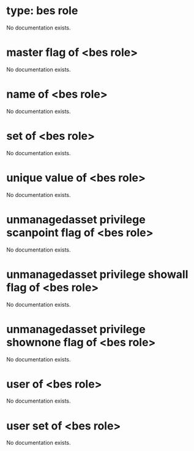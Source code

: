 # type: bes role

No documentation exists.

# master flag of &lt;bes role&gt;

No documentation exists.

# name of &lt;bes role&gt;

No documentation exists.

# set of &lt;bes role&gt;

No documentation exists.

# unique value of &lt;bes role&gt;

No documentation exists.

# unmanagedasset privilege scanpoint flag of &lt;bes role&gt;

No documentation exists.

# unmanagedasset privilege showall flag of &lt;bes role&gt;

No documentation exists.

# unmanagedasset privilege shownone flag of &lt;bes role&gt;

No documentation exists.

# user of &lt;bes role&gt;

No documentation exists.

# user set of &lt;bes role&gt;

No documentation exists.
